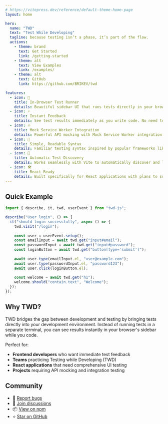 ```yaml
---
# https://vitepress.dev/reference/default-theme-home-page
layout: home

hero:
  name: "TWD"
  text: "Test While Developing"
  tagline: because testing isn’t a phase, it’s part of the flow.
  actions:
    - theme: brand
      text: Get Started
      link: /getting-started
    - theme: alt
      text: View Examples
      link: /examples/
    - theme: alt
      text: GitHub
      link: https://github.com/BRIKEV/twd

features:
  - icon: 🧪
    title: In-Browser Test Runner
    details: Beautiful sidebar UI that runs tests directly in your browser with instant feedback as you develop.
  - icon: ⚡
    title: Instant Feedback
    details: See test results immediately as you write code. No need to switch between terminal and browser.
  - icon: 🔥
    title: Mock Service Worker Integration
    details: Powerful API mocking with Mock Service Worker integration for realistic request/response testing.
  - icon: 📝
    title: Simple, Readable Syntax
    details: Familiar testing syntax inspired by popular frameworks like Cypress and Jest with TypeScript support.
  - icon: 🧩
    title: Automatic Test Discovery
    details: Works seamlessly with Vite to automatically discover and load your test files.
  - icon: 🛠️
    title: React Ready
    details: Built specifically for React applications with plans to support more frameworks soon.
---
```


## Quick Example

```ts
import { describe, it, twd, userEvent } from "twd-js";

describe("User login", () => {
  it("should login successfully", async () => {
    twd.visit("/login");
    
    const user = userEvent.setup();
    const emailInput = await twd.get("input#email");
    const passwordInput = await twd.get("input#password");
    const loginButton = await twd.get("button[type='submit']");
    
    await user.type(emailInput.el, "user@example.com");
    await user.type(passwordInput.el, "password123");
    await user.click(loginButton.el);
    
    const welcome = await twd.get("h1");
    welcome.should("contain.text", "Welcome");
  });
});
```

## Why TWD?

TWD bridges the gap between development and testing by bringing tests directly into your development environment. Instead of running tests in a separate terminal, you can see results instantly in your browser's sidebar while you code.

Perfect for:
- **Frontend developers** who want immediate test feedback
- **Teams** practicing Testing while Developing (TWD)
- **React applications** that need comprehensive UI testing
- **Projects** requiring API mocking and integration testing

## Community

- 🐛 [Report bugs](https://github.com/BRIKEV/twd/issues)
- 💬 [Join discussions](https://github.com/BRIKEV/twd/discussions)  
- 📦 [View on npm](https://www.npmjs.com/package/twd-js)
- ⭐ [Star on GitHub](https://github.com/BRIKEV/twd)

